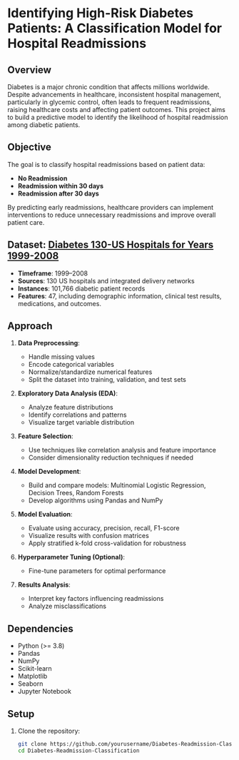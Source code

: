 # Identifying High-Risk Diabetes Patients: A Classification Model for Hospital Readmissions

## Overview
Diabetes is a major chronic condition that affects millions worldwide. Despite advancements in healthcare, inconsistent hospital management, particularly in glycemic control, often leads to frequent readmissions, raising healthcare costs and affecting patient outcomes. This project aims to build a predictive model to identify the likelihood of hospital readmission among diabetic patients.

## Objective
The goal is to classify hospital readmissions based on patient data:
- **No Readmission**
- **Readmission within 30 days**
- **Readmission after 30 days**

By predicting early readmissions, healthcare providers can implement interventions to reduce unnecessary readmissions and improve overall patient care.

## Dataset: [Diabetes 130-US Hospitals for Years 1999-2008](https://archive.ics.uci.edu/dataset/296/diabetes+130-us+hospitals+for+years+1999-2008)
- **Timeframe**: 1999–2008
- **Sources**: 130 US hospitals and integrated delivery networks
- **Instances**: 101,766 diabetic patient records
- **Features**: 47, including demographic information, clinical test results, medications, and outcomes.

## Approach
1. **Data Preprocessing**:
   - Handle missing values
   - Encode categorical variables
   - Normalize/standardize numerical features
   - Split the dataset into training, validation, and test sets

2. **Exploratory Data Analysis (EDA)**:
   - Analyze feature distributions
   - Identify correlations and patterns
   - Visualize target variable distribution

3. **Feature Selection**:
   - Use techniques like correlation analysis and feature importance
   - Consider dimensionality reduction techniques if needed

4. **Model Development**:
   - Build and compare models: Multinomial Logistic Regression, Decision Trees, Random Forests
   - Develop algorithms using Pandas and NumPy

5. **Model Evaluation**:
   - Evaluate using accuracy, precision, recall, F1-score
   - Visualize results with confusion matrices
   - Apply stratified k-fold cross-validation for robustness

6. **Hyperparameter Tuning (Optional)**:
   - Fine-tune parameters for optimal performance

7. **Results Analysis**:
   - Interpret key factors influencing readmissions
   - Analyze misclassifications

## Dependencies
- Python (>= 3.8)
- Pandas
- NumPy
- Scikit-learn
- Matplotlib
- Seaborn
- Jupyter Notebook

## Setup
1. Clone the repository:
   ```bash
   git clone https://github.com/yourusername/Diabetes-Readmission-Classification.git
   cd Diabetes-Readmission-Classification
